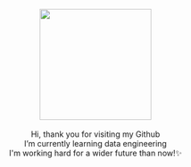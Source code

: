 

<p align="center">
  <img src="https://i.pinimg.com/originals/4e/b7/bd/4eb7bda23bf456a53fd6ba84c1048ba6.gif" style="width:200px;">
  <br><br>
          Hi, thank you for visiting my Github
    <br>I’m currently learning data engineering<br>
   I'm working hard for a wider future than now!✨<br>
</p>
